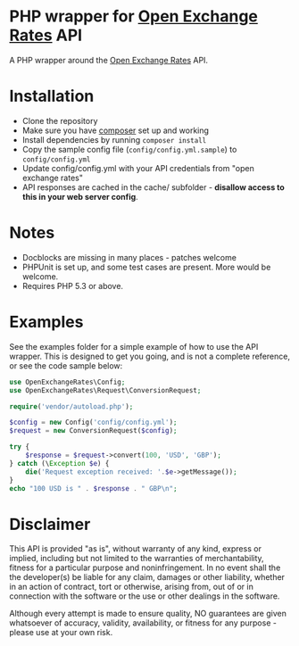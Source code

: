 # PHP wrapper for [Open Exchange Rates](openexchangerates.org) API
A PHP wrapper around the [Open Exchange Rates](openexchangerates.org) API.

# Installation
* Clone the repository
* Make sure you have [composer](http://getcomposer.org/) set up and working
* Install dependencies by running `composer install`
* Copy the sample config file (`config/config.yml.sample`) to `config/config.yml`
* Update config/config.yml with your API credentials from "open exchange rates"
* API responses are cached in the cache/ subfolder - <strong>disallow access to this in your web server config</strong>.

# Notes
* Docblocks are missing in many places - patches welcome
* PHPUnit is set up, and some test cases are present. More would be welcome.
* Requires PHP 5.3 or above.

# Examples
See the examples folder for a simple example of how to use the API wrapper. This is designed to get you going, and is not a complete reference, or see the code sample below:

```php
use OpenExchangeRates\Config;
use OpenExchangeRates\Request\ConversionRequest;

require('vendor/autoload.php');

$config = new Config('config/config.yml');
$request = new ConversionRequest($config);

try {
    $response = $request->convert(100, 'USD', 'GBP');
} catch (\Exception $e) {
    die('Request exception received: '.$e->getMessage());
}
echo "100 USD is " . $response . " GBP\n";
```

# Disclaimer
This API is provided "as is", without warranty of any kind, express or implied, including but not limited to the warranties of merchantability, fitness for a particular purpose and noninfringement. In no event shall the the developer(s) be liable for any claim, damages or other liability, whether in an action of contract, tort or otherwise, arising from, out of or in connection with the software or the use or other dealings in the software.

Although every attempt is made to ensure quality, NO guarantees are given whatsoever of accuracy, validity, availability, or fitness for any purpose - please use at your own risk. 
